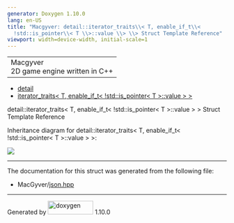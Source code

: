 ```yaml
---
generator: Doxygen 1.10.0
lang: en-US
title: "Macgyver: detail::iterator_traits\\< T, enable_if_t\\<
  !std::is_pointer\\< T \\>::value \\> \\> Struct Template Reference"
viewport: width=device-width, initial-scale=1
---
```


<div id="top">

<div id="titlearea">

<table data-cellspacing="0" data-cellpadding="0">
<colgroup>
<col style="width: 100%" />
</colgroup>
<tbody>
<tr id="projectrow" class="odd">
<td id="projectalign"><div id="projectname">
Macgyver
</div>
<div id="projectbrief">
2D game engine written in C++
</div></td>
</tr>
</tbody>
</table>

</div>

<div id="main-nav">

</div>

<div id="nav-path" class="navpath">

- <a href="namespacedetail.html" class="el">detail</a>
- <a
  href="structdetail_1_1iterator__traits_3_01_t_00_01enable__if__t_3_01_9std_1_1is__pointer_3_01_t_01_4_1_1value_01_4_01_4.html"
  class="el">iterator_traits&lt; T, enable_if_t&lt; !std::is_pointer&lt; T
  &gt;::value &gt; &gt;</a>

</div>

</div>

<div class="header">

<div class="headertitle">

<div class="title">

detail::iterator_traits\< T, enable_if_t\< !std::is_pointer\< T
\>::value \> \> Struct Template Reference

</div>

</div>

</div>

<div class="contents">

<div class="dynheader">

Inheritance diagram for detail::iterator_traits\< T, enable_if_t\<
!std::is_pointer\< T \>::value \> \>:

</div>

<div class="dyncontent">

<div class="center">

<img
src="structdetail_1_1iterator__traits_3_01_t_00_01enable__if__t_3_01_9std_1_1is__pointer_3_01_t_01_4_1_1value_01_4_01_4.png"
usemap="#detail::iterator_5Ftraits_3C_20T_2C_20enable_5Fif_5Ft_3C_20_21std::is_5Fpointer_3C_20T_20_3E::value_20_3E_20_3E_map" />

</div>

</div>

------------------------------------------------------------------------

The documentation for this struct was generated from the following file:

- MacGyver/<a href="json_8hpp_source.html" class="el">json.hpp</a>

</div>

------------------------------------------------------------------------

<span class="small">Generated
by [<img src="doxygen.svg" class="footer" width="104" height="31"
alt="doxygen" />](https://www.doxygen.org/index.html) 1.10.0</span>
